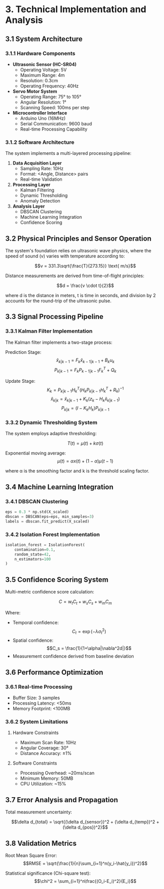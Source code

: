 # 3. Technical Implementation and Analysis

## 3.1 System Architecture
### 3.1.1 Hardware Components
- **Ultrasonic Sensor (HC-SR04)**
  - Operating Voltage: 5V
  - Maximum Range: 4m
  - Resolution: 0.3cm
  - Operating Frequency: 40Hz
- **Servo Motor System**
  - Operating Range: 75° to 105°
  - Angular Resolution: 1°
  - Scanning Speed: 100ms per step
- **Microcontroller Interface**
  - Arduino Uno (16MHz)
  - Serial Communication: 9600 baud
  - Real-time Processing Capability

### 3.1.2 Software Architecture
The system implements a multi-layered processing pipeline:
1. **Data Acquisition Layer**
   - Sampling Rate: 10Hz
   - Format: <Angle, Distance> pairs
   - Real-time Validation
2. **Processing Layer**
   - Kalman Filtering
   - Dynamic Thresholding
   - Anomaly Detection
3. **Analysis Layer**
   - DBSCAN Clustering
   - Machine Learning Integration
   - Confidence Scoring

## 3.2 Physical Principles and Sensor Operation
The system's foundation relies on ultrasonic wave physics, where the speed of sound (v) varies with temperature according to:

$$v = 331.3\sqrt{\frac{T}{273.15}} \text{ m/s}$$

Distance measurements are derived from time-of-flight principles:

$$d = \frac{v \cdot t}{2}$$

where d is the distance in meters, t is time in seconds, and division by 2 accounts for the round-trip of the ultrasonic pulse.

## 3.3 Signal Processing Pipeline
### 3.3.1 Kalman Filter Implementation
The Kalman filter implements a two-stage process:

Prediction Stage:
$$\hat{x}_{k|k-1} = F_k\hat{x}_{k-1|k-1} + B_ku_k$$
$$P_{k|k-1} = F_kP_{k-1|k-1}F_k^T + Q_k$$

Update Stage:
$$K_k = P_{k|k-1}H_k^T(H_kP_{k|k-1}H_k^T + R_k)^{-1}$$
$$\hat{x}_{k|k} = \hat{x}_{k|k-1} + K_k(z_k - H_k\hat{x}_{k|k-1})$$
$$P_{k|k} = (I - K_kH_k)P_{k|k-1}$$

### 3.3.2 Dynamic Thresholding System
The system employs adaptive thresholding:

$$T(t) = \mu(t) + k\sigma(t)$$

Exponential moving average:
$$\mu(t) = \alpha x(t) + (1-\alpha)\mu(t-1)$$

where α is the smoothing factor and k is the threshold scaling factor.

## 3.4 Machine Learning Integration
### 3.4.1 DBSCAN Clustering
```python
eps = 0.3 * np.std(X_scaled)
dbscan = DBSCAN(eps=eps, min_samples=3)
labels = dbscan.fit_predict(X_scaled)
```

### 3.4.2 Isolation Forest Implementation
```python
isolation_forest = IsolationForest(
    contamination=0.1,
    random_state=42,
    n_estimators=100
)
```

## 3.5 Confidence Scoring System
Multi-metric confidence score calculation:

$$C = w_tC_t + w_sC_s + w_mC_m$$

Where:
- Temporal confidence: $$C_t = \exp(-\lambda\sigma_t^2)$$
- Spatial confidence: $$C_s = \frac{1}{1+\alpha|\nabla^2d|}$$
- Measurement confidence derived from baseline deviation

## 3.6 Performance Optimization
### 3.6.1 Real-time Processing
- Buffer Size: 3 samples
- Processing Latency: <50ms
- Memory Footprint: <100MB

### 3.6.2 System Limitations
1. Hardware Constraints
   - Maximum Scan Rate: 10Hz
   - Angular Coverage: 30°
   - Distance Accuracy: ±1%

2. Software Constraints
   - Processing Overhead: ~20ms/scan
   - Minimum Memory: 50MB
   - CPU Utilization: ~15%

## 3.7 Error Analysis and Propagation
Total measurement uncertainty:

$$\delta d_{total} = \sqrt{(\delta d_{sensor})^2 + (\delta d_{temp})^2 + (\delta d_{pos})^2}$$

## 3.8 Validation Metrics
Root Mean Square Error:
$$RMSE = \sqrt{\frac{1}{n}\sum_{i=1}^n(y_i-\hat{y_i})^2}$$

Statistical significance (Chi-square test):
$$\chi^2 = \sum_{i=1}^n\frac{(O_i-E_i)^2}{E_i}$$